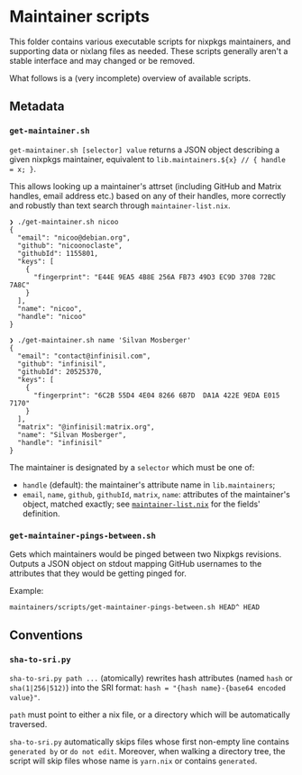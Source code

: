 # Maintainer scripts

This folder contains various executable scripts for nixpkgs maintainers,
and supporting data or nixlang files as needed.
These scripts generally aren't a stable interface and may changed or be removed.

What follows is a (very incomplete) overview of available scripts.


## Metadata

### `get-maintainer.sh`

`get-maintainer.sh [selector] value` returns a JSON object describing
a given nixpkgs maintainer, equivalent to `lib.maintainers.${x} // { handle = x; }`.

This allows looking up a maintainer's attrset (including GitHub and Matrix
handles, email address etc.) based on any of their handles, more correctly and
robustly than text search through `maintainer-list.nix`.

```
❯ ./get-maintainer.sh nicoo
{
  "email": "nicoo@debian.org",
  "github": "nicoonoclaste",
  "githubId": 1155801,
  "keys": [
    {
      "fingerprint": "E44E 9EA5 4B8E 256A FB73 49D3 EC9D 3708 72BC 7A8C"
    }
  ],
  "name": "nicoo",
  "handle": "nicoo"
}

❯ ./get-maintainer.sh name 'Silvan Mosberger'
{
  "email": "contact@infinisil.com",
  "github": "infinisil",
  "githubId": 20525370,
  "keys": [
    {
      "fingerprint": "6C2B 55D4 4E04 8266 6B7D  DA1A 422E 9EDA E015 7170"
    }
  ],
  "matrix": "@infinisil:matrix.org",
  "name": "Silvan Mosberger",
  "handle": "infinisil"
}
```

The maintainer is designated by a `selector` which must be one of:
- `handle` (default): the maintainer's attribute name in `lib.maintainers`;
- `email`, `name`, `github`, `githubId`, `matrix`, `name`:
  attributes of the maintainer's object, matched exactly;
  see [`maintainer-list.nix`] for the fields' definition.

[`maintainer-list.nix`]: ../maintainer-list.nix

### `get-maintainer-pings-between.sh`

Gets which maintainers would be pinged between two Nixpkgs revisions.
Outputs a JSON object on stdout mapping GitHub usernames to the attributes
that they would be getting pinged for.

Example:

```sh
maintainers/scripts/get-maintainer-pings-between.sh HEAD^ HEAD
```

## Conventions

### `sha-to-sri.py`

`sha-to-sri.py path ...` (atomically) rewrites hash attributes (named `hash` or `sha(1|256|512)`)
into the SRI format: `hash = "{hash name}-{base64 encoded value}"`.

`path` must point to either a nix file, or a directory which will be automatically traversed.

`sha-to-sri.py` automatically skips files whose first non-empty line contains `generated by` or `do not edit`.
Moreover, when walking a directory tree, the script will skip files whose name is `yarn.nix` or contains `generated`.
